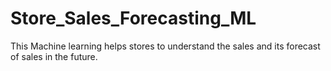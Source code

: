 # Store_Sales_Forecasting_ML
This Machine learning helps stores to understand the sales and its forecast of sales in the future.
